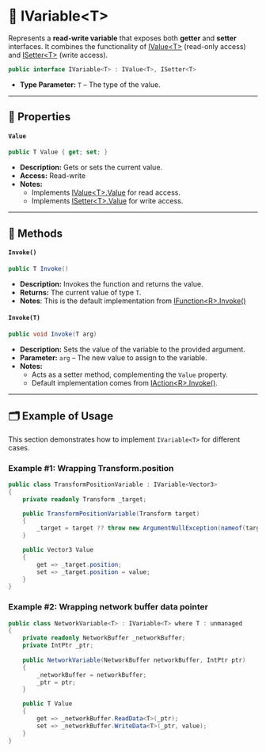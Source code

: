 # 🧩 IVariable&lt;T&gt;

Represents a **read-write variable** that exposes both **getter** and **setter** interfaces. It combines the
functionality of [IValue&lt;T&gt;](../Values/IValue.md) (read-only access)
and [ISetter&lt;T&gt;](../Setters/ISetter.md) (write access).

```csharp
public interface IVariable<T> : IValue<T>, ISetter<T>
```

- **Type Parameter:** `T` – The type of the value.

---

## 🔑 Properties

#### `Value`

```csharp
public T Value { get; set; }
```

- **Description:** Gets or sets the current value.
- **Access:** Read-write
- **Notes:**
    - Implements [IValue&lt;T&gt;.Value](../Values/IValue.md#value) for read access.
    - Implements [ISetter&lt;T&gt;.Value](../Setters/ISetter.md/#value) for write access.

---

## 🏹 Methods

#### `Invoke()`

```csharp
public T Invoke()
```

- **Description:** Invokes the function and returns the value.
- **Returns:** The current value of type `T`.
- **Notes**: This is the default implementation from [IFunction&lt;R&gt;.Invoke()](../Functions/IFunction.md#invoke)

#### `Invoke(T)`

```csharp
public void Invoke(T arg)
```

- **Description:** Sets the value of the variable to the provided argument.
- **Parameter:** `arg` – The new value to assign to the variable.
- **Notes:**
    - Acts as a setter method, complementing the `Value` property.
    - Default implementation comes from [IAction&lt;R&gt;.Invoke()](../Actions/IAction.md#invoket).

---

## 🗂 Example of Usage

This section demonstrates how to implement `IVariable<T>` for different cases.

### Example #1: Wrapping Transform.position

```csharp
public class TransformPositionVariable : IVariable<Vector3>
{
    private readonly Transform _target;

    public TransformPositionVariable(Transform target)
    {
        _target = target ?? throw new ArgumentNullException(nameof(target));
    }

    public Vector3 Value
    {
        get => _target.position;
        set => _target.position = value;
    }
}
```

### Example #2: Wrapping network buffer data pointer

```csharp
public class NetworkVariable<T> : IVariable<T> where T : unmanaged
{
    private readonly NetworkBuffer _networkBuffer;
    private IntPtr _ptr;
    
    public NetworkVariable(NetworkBuffer networkBuffer, IntPtr ptr)
    {
        _networkBuffer = networkBuffer;
        _ptr = ptr;
    }

    public T Value
    {
        get => _networkBuffer.ReadData<T>(_ptr);
        set => _networkBuffer.WriteData<T>(_ptr, value);
    }
}
```